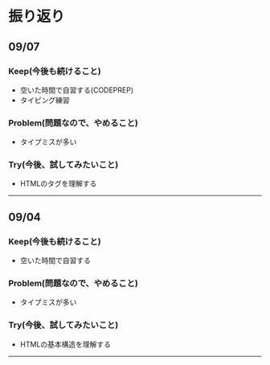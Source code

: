 # 振り返り

## 09/07

### Keep(今後も続けること)

- 空いた時間で自習する(CODEPREP)
- タイピング練習

### Problem(問題なので、やめること)

- タイプミスが多い

### Try(今後、試してみたいこと)

- HTMLのタグを理解する

---

## 09/04

### Keep(今後も続けること)

- 空いた時間で自習する

### Problem(問題なので、やめること)

- タイプミスが多い

### Try(今後、試してみたいこと)

- HTMLの基本構造を理解する

---